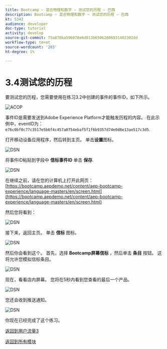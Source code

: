 ```yaml
---
title: Bootcamp — 混合物理和数字 — 测试您的历程 — 巴西
description: Bootcamp — 混合物理和数字 — 测试您的历程 — 巴西
kt: 5342
audience: developer
doc-type: tutorial
activity: develop
source-git-commit: 75a878ba596078e6d013b65062606931402302dd
workflow-type: tm+mt
source-wordcount: '203'
ht-degree: 1%

---
```


# 3.4测试您的历程

要测试您的历程，您需要使用在练习3.2中创建的事件的事件ID，如下所示。

![ACOP](./images/payloadeventID.png)

事件ID是需要发送到Adobe Experience Platform才能触发历程的内容。 在此示例中，eventID为：
`e76c0bf0c77c3517e5b6f4c457a0754ebaf5f1f6b9357d74e0d8e13ae517c3d5`.

打开移动设备应用程序，然后转到主页。 单击&#x200B;**设置**&#x200B;图标。

![DSN](./images/appsett.png)

将事件ID粘贴到字段中 **信标事件ID** 单击 **保存**.

![DSN](./images/beacon1.png)

在继续之前，请在您的计算机上打开此网页： [https://bootcamp.aepdemo.net/content/aep-bootcamp-experience/language-masters/en/screen.html](https://bootcamp.aepdemo.net/content/aep-bootcamp-experience/language-masters/en/screen.html)

然后您将看到：

![DSN](./images/screen1.png)

接下来，返回主页。 单击 **信标** 图标。

![DSN](./images/app23.png)

然后你会看到这个。 首先，选择 **Bootcamp屏幕信标** ，然后单击 **条目** 按钮。 这将允许您模拟信标条目。

![DSN](./images/app21.png)

现在，看看店内屏幕。 您将在5秒内看到您查看的最后一个产品。

![DSN](./images/beacon3.png)

您还会收到推送通知。

![DSN](./images/beacon2.png)

你现在已经完成了这个练习。

[返回到用户流量3](./uc3.md)

[返回到所有模块](../../overview.md)
